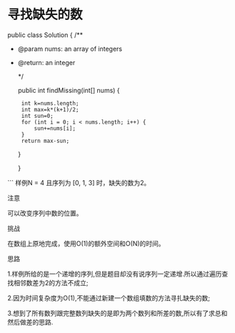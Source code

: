 # 寻找缺失的数

public class Solution { /\*\*

* @param nums: an array of integers
* @return: an integer

  \*/

    public int findMissing\(int\[\] nums\) {

  ```text
   int k=nums.length;
   int max=k*(k+1)/2;
   int sun=0;
   for (int i = 0; i < nums.length; i++) {
       sun+=nums[i];
   }
   return max-sun;
  ```

   }

  }

\`\`\` 样例N = 4 且序列为 \[0, 1, 3\] 时，缺失的数为2。

注意

可以改变序列中数的位置。

挑战

在数组上原地完成，使用O\(1\)的额外空间和O\(N\)的时间。

思路

1.样例所给的是一个递增的序列,但是题目却没有说序列一定递增.所以通过遍历查找相邻数差为2的方法不成立;

2.因为时间复杂度为O\(1\),不能通过新建一个数组填数的方法寻扎缺失的数;

3.想到了所有数列跟完整数列缺失的是即为两个数列和所差的数,所以有了求总和然后做差的思路.

